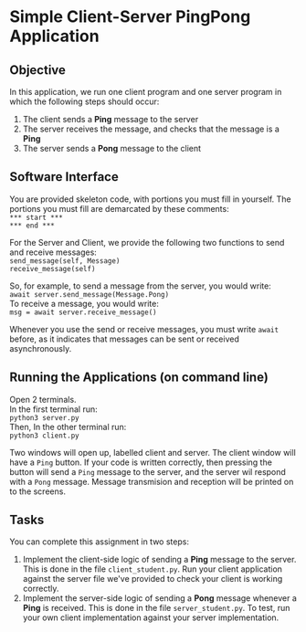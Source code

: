 # Simple Client-Server PingPong Application

## Objective
In this application, we run one client program and one server program in which the following steps should occur:
1. The client sends a **Ping** message to the server
2. The server receives the message, and checks that the message is a **Ping**
3. The server sends a **Pong** message to the client 

## Software Interface
You are provided skeleton code, with portions you must fill in yourself. The portions you must fill are demarcated by these comments:  
`*** start ***`  
`*** end ***`  

For the Server and Client, we provide the following two functions to send and receive messages:  
`send_message(self, Message)`  
`receive_message(self)`  

So, for example, to send a message from the server, you would write:  
`await server.send_message(Message.Pong)`  
To receive a message, you would write:  
`msg = await server.receive_message()` 

Whenever you use the send or receive messages, you must write `await` before, as it indicates that messages can be sent or received asynchronously.

## Running the Applications (on command line)
Open 2 terminals.  
In the first terminal run:  
`python3 server.py`    
Then, In the other terminal run:  
`python3 client.py`  

Two windows will open up, labelled client and server. The client window will have a `Ping` button. If your code is written correctly, then pressing the button will send a `Ping` message to the server, and the server wil respond with a `Pong` message. Message transmision and reception will be printed on to the screens.

## Tasks
You can complete this assignment in two steps:
1. Implement the client-side logic of sending a **Ping** message to the server. This is done in the file `client_student.py`. Run your client application against the server file we've provided to check your client is working correctly.
2. Implement the server-side logic of sending a **Pong** message whenever a **Ping** is received. This is done in the file `server_student.py`. To test, run your own client implementation against your server implementation.